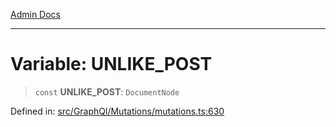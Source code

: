 [Admin Docs](/)

***

# Variable: UNLIKE\_POST

> `const` **UNLIKE\_POST**: `DocumentNode`

Defined in: [src/GraphQl/Mutations/mutations.ts:630](https://github.com/PalisadoesFoundation/talawa-admin/blob/main/src/GraphQl/Mutations/mutations.ts#L630)
